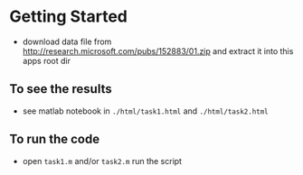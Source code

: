 Getting Started
===========
- download data file from http://research.microsoft.com/pubs/152883/01.zip and extract it into this apps root dir


To see the results
---------
- see matlab notebook in `./html/task1.html` and `./html/task2.html`

To run the code
---------
- open `task1.m` and/or `task2.m` run the script

